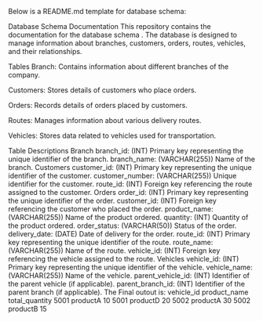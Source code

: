 
Below is a README.md template for database schema:

Database Schema Documentation
This repository contains the documentation for the database schema . The database is designed to manage information about branches, customers, orders, routes, vehicles, and their relationships.

Tables
Branch: Contains information about different branches of the company.

Customers: Stores details of customers who place orders.

Orders: Records details of orders placed by customers.

Routes: Manages information about various delivery routes.

Vehicles: Stores data related to vehicles used for transportation.

Table Descriptions
Branch
branch_id: (INT) Primary key representing the unique identifier of the branch.
branch_name: (VARCHAR(255)) Name of the branch.
Customers
customer_id: (INT) Primary key representing the unique identifier of the customer.
customer_number: (VARCHAR(255)) Unique identifier for the customer.
route_id: (INT) Foreign key referencing the route assigned to the customer.
Orders
order_id: (INT) Primary key representing the unique identifier of the order.
customer_id: (INT) Foreign key referencing the customer who placed the order.
product_name: (VARCHAR(255)) Name of the product ordered.
quantity: (INT) Quantity of the product ordered.
order_status: (VARCHAR(50)) Status of the order.
delivery_date: (DATE) Date of delivery for the order.
route_id: (INT) Primary key representing the unique identifier of the route.
route_name: (VARCHAR(255)) Name of the route.
vehicle_id: (INT) Foreign key referencing the vehicle assigned to the route.
Vehicles
vehicle_id: (INT) Primary key representing the unique identifier of the vehicle.
vehicle_name: (VARCHAR(255)) Name of the vehicle.
parent_vehicle_id: (INT) Identifier of the parent vehicle (if applicable).
parent_branch_id: (INT) Identifier of the parent branch (if applicable).
The Final outout is:
vehicle_id	product_name	total_quantity
    5001	    productA	        10
    5001	    productD	        20
    5002	    productA	        30
    5002	    productB	        15
